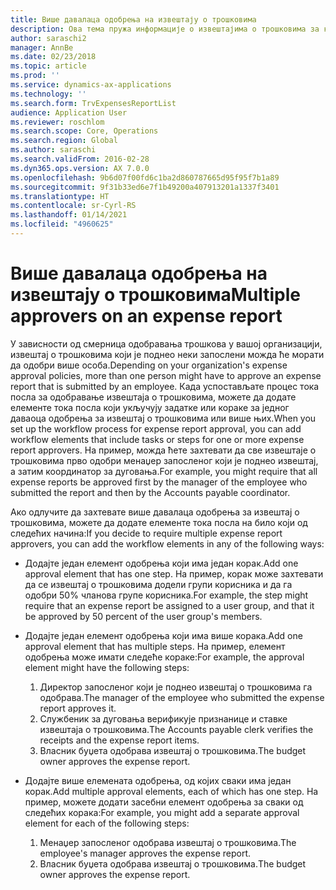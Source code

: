 ```yaml
---
title: Више давалаца одобрења на извештају о трошковима
description: Ова тема пружа информације о извештајима о трошковима за које је потребно одобрење више особа.
author: saraschi2
manager: AnnBe
ms.date: 02/23/2018
ms.topic: article
ms.prod: ''
ms.service: dynamics-ax-applications
ms.technology: ''
ms.search.form: TrvExpensesReportList
audience: Application User
ms.reviewer: roschlom
ms.search.scope: Core, Operations
ms.search.region: Global
ms.author: saraschi
ms.search.validFrom: 2016-02-28
ms.dyn365.ops.version: AX 7.0.0
ms.openlocfilehash: 9b6d07f00fd6c1ba2d860787665d95f95f7b1a89
ms.sourcegitcommit: 9f31b33ed6e7f1b49200a407913201a1337f3401
ms.translationtype: HT
ms.contentlocale: sr-Cyrl-RS
ms.lasthandoff: 01/14/2021
ms.locfileid: "4960625"
---
```

# <a name="multiple-approvers-on-an-expense-report"></a><span data-ttu-id="42bad-103">Више давалаца одобрења на извештају о трошковима</span><span class="sxs-lookup"><span data-stu-id="42bad-103">Multiple approvers on an expense report</span></span>

<span data-ttu-id="42bad-104">У зависности од смерница одобравања трошкова у вашој организацији, извештај о трошковима који је поднео неки запослени можда ће морати да одобри више особа.</span><span class="sxs-lookup"><span data-stu-id="42bad-104">Depending on your organization's expense approval policies, more than one person might have to approve an expense report that is submitted by an employee.</span></span> <span data-ttu-id="42bad-105">Када успостављате процес тока посла за одобравање извештаја о трошковима, можете да додате елементе тока посла који укључују задатке или кораке за једног даваоца одобрења за извештај о трошковима или више њих.</span><span class="sxs-lookup"><span data-stu-id="42bad-105">When you set up the workflow process for expense report approval, you can add workflow elements that include tasks or steps for one or more expense report approvers.</span></span> <span data-ttu-id="42bad-106">На пример, можда ћете захтевати да све извештаје о трошковима прво одобри менаџер запосленог који је поднео извештај, а затим координатор за дуговања.</span><span class="sxs-lookup"><span data-stu-id="42bad-106">For example, you might require that all expense reports be approved first by the manager of the employee who submitted the report and then by the Accounts payable coordinator.</span></span>

<span data-ttu-id="42bad-107">Ако одлучите да захтевате више давалаца одобрења за извештај о трошковима, можете да додате елементе тока посла на било који од следећих начина:</span><span class="sxs-lookup"><span data-stu-id="42bad-107">If you decide to require multiple expense report approvers, you can add the workflow elements in any of the following ways:</span></span>

- <span data-ttu-id="42bad-108">Додајте један елемент одобрења који има један корак.</span><span class="sxs-lookup"><span data-stu-id="42bad-108">Add one approval element that has one step.</span></span> <span data-ttu-id="42bad-109">На пример, корак може захтевати да се извештај о трошковима додели групи корисника и да га одобри 50% чланова групе корисника.</span><span class="sxs-lookup"><span data-stu-id="42bad-109">For example, the step might require that an expense report be assigned to a user group, and that it be approved by 50 percent of the user group's members.</span></span>
- <span data-ttu-id="42bad-110">Додајте један елемент одобрења који има више корака.</span><span class="sxs-lookup"><span data-stu-id="42bad-110">Add one approval element that has multiple steps.</span></span> <span data-ttu-id="42bad-111">На пример, елемент одобрења може имати следеће кораке:</span><span class="sxs-lookup"><span data-stu-id="42bad-111">For example, the approval element might have the following steps:</span></span>

    1. <span data-ttu-id="42bad-112">Директор запосленог који је поднео извештај о трошковима га одобрава.</span><span class="sxs-lookup"><span data-stu-id="42bad-112">The manager of the employee who submitted the expense report approves it.</span></span>
    2. <span data-ttu-id="42bad-113">Службеник за дуговања верификује признанице и ставке извештаја о трошковима.</span><span class="sxs-lookup"><span data-stu-id="42bad-113">The Accounts payable clerk verifies the receipts and the expense report items.</span></span>
    3. <span data-ttu-id="42bad-114">Власник буџета одобрава извештај о трошковима.</span><span class="sxs-lookup"><span data-stu-id="42bad-114">The budget owner approves the expense report.</span></span>

- <span data-ttu-id="42bad-115">Додајте више елемената одобрења, од којих сваки има један корак.</span><span class="sxs-lookup"><span data-stu-id="42bad-115">Add multiple approval elements, each of which has one step.</span></span> <span data-ttu-id="42bad-116">На пример, можете додати засебни елемент одобрења за сваки од следећих корака:</span><span class="sxs-lookup"><span data-stu-id="42bad-116">For example, you might add a separate approval element for each of the following steps:</span></span>

    1. <span data-ttu-id="42bad-117">Менаџер запосленог одобрава извештај о трошковима.</span><span class="sxs-lookup"><span data-stu-id="42bad-117">The employee's manager approves the expense report.</span></span>
    2. <span data-ttu-id="42bad-118">Власник буџета одобрава извештај о трошковима.</span><span class="sxs-lookup"><span data-stu-id="42bad-118">The budget owner approves the expense report.</span></span>

